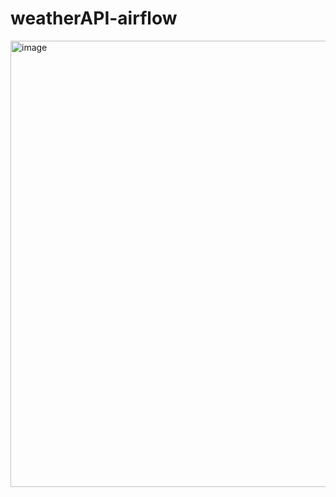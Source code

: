 # weatherAPI-airflow

<img width="1752" height="714" alt="image" src="https://github.com/user-attachments/assets/44633f09-84ff-4211-95a2-fbbdac471abd" />

